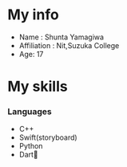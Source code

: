 # My info
- Name : Shunta Yamagiwa
- Affiliation : Nit,Suzuka College
- Age: 17

# My skills
### Languages
- C++
- Swift(storyboard)
- Python
- Dart🔰


